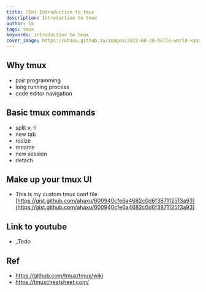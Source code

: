 ```yaml
---
title: (En) Introduction to tmux
description: Introduction to tmux
author: lk
tags: tmux
keywords: introduction to tmux
cover_image: https://ahaxu.github.io/images/2022-08-28-hello-world-kyxuan.jpg
---
```


## Why tmux

- pair programming
- long running process
- code editor navigation

## Basic tmux commands

- split v, h
- new tab
- resize
- rename
- new session
- detach

## Make up your tmux UI

- This is my custom tmux conf file [https://gist.github.com/ahaxu/600940cfe6a4682c0d6f387112513a93](https://gist.github.com/ahaxu/600940cfe6a4682c0d6f387112513a93)

## Link to youtube

- _Todo


## Ref

- https://github.com/tmux/tmux/wiki
- https://tmuxcheatsheet.com/ 


